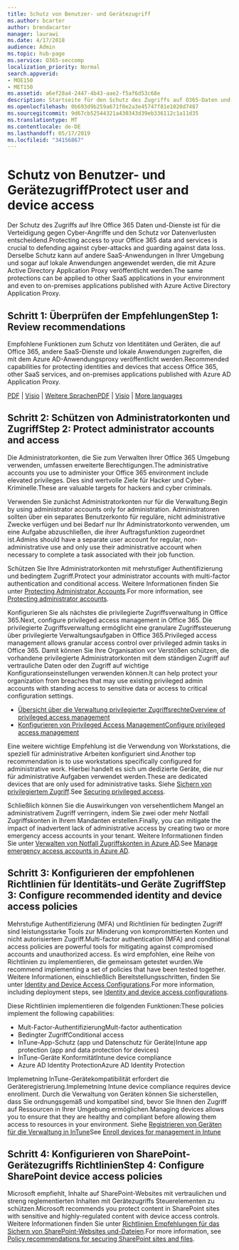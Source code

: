 ```yaml
---
title: Schutz von Benutzer- und Gerätezugriff
ms.author: bcarter
author: brendacarter
manager: laurawi
ms.date: 4/17/2018
audience: Admin
ms.topic: hub-page
ms.service: O365-seccomp
localization_priority: Normal
search.appverid:
- MOE150
- MET150
ms.assetid: a6ef28a4-2447-4b43-aae2-f5af6d53c68e
description: Startseite für den Schutz des Zugriffs auf O365-Daten und-Dienste
ms.openlocfilehash: 0b693d9b259a671f0e2a3e45747f81e1020d7487
ms.sourcegitcommit: 9d67cb52544321a430343d39eb336112c1a11d35
ms.translationtype: MT
ms.contentlocale: de-DE
ms.lasthandoff: 05/17/2019
ms.locfileid: "34156867"
---
```

# <a name="protect-user-and-device-access"></a><span data-ttu-id="5efaa-103">Schutz von Benutzer- und Gerätezugriff</span><span class="sxs-lookup"><span data-stu-id="5efaa-103">Protect user and device access</span></span>

<span data-ttu-id="5efaa-104">Der Schutz des Zugriffs auf Ihre Office 365 Daten und-Dienste ist für die Verteidigung gegen Cyber-Angriffe und den Schutz vor Datenverlusten entscheidend.</span><span class="sxs-lookup"><span data-stu-id="5efaa-104">Protecting access to your Office 365 data and services is crucial to defending against cyber-attacks and guarding against data loss.</span></span> <span data-ttu-id="5efaa-105">Derselbe Schutz kann auf andere SaaS-Anwendungen in Ihrer Umgebung und sogar auf lokale Anwendungen angewendet werden, die mit Azure Active Directory Application Proxy veröffentlicht werden.</span><span class="sxs-lookup"><span data-stu-id="5efaa-105">The same protections can be applied to other SaaS applications in your environment and even to on-premises applications published with Azure Active Directory Application Proxy.</span></span>
  
## <a name="step-1-review-recommendations"></a><span data-ttu-id="5efaa-106">Schritt 1: Überprüfen der Empfehlungen</span><span class="sxs-lookup"><span data-stu-id="5efaa-106">Step 1: Review recommendations</span></span>

<span data-ttu-id="5efaa-107">Empfohlene Funktionen zum Schutz von Identitäten und Geräten, die auf Office 365, andere SaaS-Dienste und lokale Anwendungen zugreifen, die mit dem Azure AD-Anwendungsproxy veröffentlicht werden.</span><span class="sxs-lookup"><span data-stu-id="5efaa-107">Recommended capabilities for protecting identities and devices that access Office 365, other SaaS services, and on-premises applications published with Azure AD Application Proxy.</span></span>
  
<span data-ttu-id="5efaa-108">[PDF](https://go.microsoft.com/fwlink/p/?linkid=841656) | [Visio](https://go.microsoft.com/fwlink/p/?linkid=841657) | [Weitere Sprachen](https://www.microsoft.com/download/details.aspx?id=55032)</span><span class="sxs-lookup"><span data-stu-id="5efaa-108">[PDF](https://go.microsoft.com/fwlink/p/?linkid=841656) | [Visio](https://go.microsoft.com/fwlink/p/?linkid=841657) | [More languages](https://www.microsoft.com/download/details.aspx?id=55032)</span></span>
  
## <a name="step-2-protect-administrator-accounts-and-access"></a><span data-ttu-id="5efaa-109">Schritt 2: Schützen von Administratorkonten und Zugriff</span><span class="sxs-lookup"><span data-stu-id="5efaa-109">Step 2: Protect administrator accounts and access</span></span>
<span data-ttu-id="5efaa-110">Die Administratorkonten, die Sie zum Verwalten Ihrer Office 365 Umgebung verwenden, umfassen erweiterte Berechtigungen.</span><span class="sxs-lookup"><span data-stu-id="5efaa-110">The administrative accounts you use to administer your Office 365 environment include elevated privileges.</span></span> <span data-ttu-id="5efaa-111">Dies sind wertvolle Ziele für Hacker und Cyber-Kriminelle.</span><span class="sxs-lookup"><span data-stu-id="5efaa-111">These are valuable targets for hackers and cyber criminals.</span></span> 

<span data-ttu-id="5efaa-112">Verwenden Sie zunächst Administratorkonten nur für die Verwaltung.</span><span class="sxs-lookup"><span data-stu-id="5efaa-112">Begin by using administrator accounts only for administration.</span></span> <span data-ttu-id="5efaa-113">Administratoren sollten über ein separates Benutzerkonto für reguläre, nicht administrative Zwecke verfügen und bei Bedarf nur Ihr Administratorkonto verwenden, um eine Aufgabe abzuschließen, die ihrer Auftragsfunktion zugeordnet ist.</span><span class="sxs-lookup"><span data-stu-id="5efaa-113">Admins should have a separate user account for regular, non-administrative use and only use their administrative account when necessary to complete a task associated with their job function.</span></span>

<span data-ttu-id="5efaa-114">Schützen Sie Ihre Administratorkonten mit mehrstufiger Authentifizierung und bedingtem Zugriff.</span><span class="sxs-lookup"><span data-stu-id="5efaa-114">Protect your administrator accounts with multi-factor authentication and conditional access.</span></span> <span data-ttu-id="5efaa-115">Weitere Informationen finden Sie unter [Protecting Administrator Accounts](https://docs.microsoft.com/en-us/microsoft-365/enterprise/identity-access-prerequisites#protecting-administrator-accounts).</span><span class="sxs-lookup"><span data-stu-id="5efaa-115">For more information, see [Protecting administrator accounts](https://docs.microsoft.com/en-us/microsoft-365/enterprise/identity-access-prerequisites#protecting-administrator-accounts).</span></span> 

<span data-ttu-id="5efaa-116">Konfigurieren Sie als nächstes die privilegierte Zugriffsverwaltung in Office 365.</span><span class="sxs-lookup"><span data-stu-id="5efaa-116">Next, configure privileged access management in Office 365.</span></span> <span data-ttu-id="5efaa-117">Die privilegierte Zugriffsverwaltung ermöglicht eine granulare Zugriffssteuerung über privilegierte Verwaltungsaufgaben in Office 365.</span><span class="sxs-lookup"><span data-stu-id="5efaa-117">Privileged access management allows granular access control over privileged admin tasks in Office 365.</span></span> <span data-ttu-id="5efaa-118">Damit können Sie Ihre Organisation vor Verstößen schützen, die vorhandene privilegierte Administratorkonten mit dem ständigen Zugriff auf vertrauliche Daten oder den Zugriff auf wichtige Konfigurationseinstellungen verwenden können.</span><span class="sxs-lookup"><span data-stu-id="5efaa-118">It can help protect your organization from breaches that may use existing privileged admin accounts with standing access to sensitive data or access to critical configuration settings.</span></span>

- [<span data-ttu-id="5efaa-119">Übersicht über die Verwaltung privilegierter Zugriffsrechte</span><span class="sxs-lookup"><span data-stu-id="5efaa-119">Overview of privileged access management</span></span>](privileged-access-management-overview.md)
- [<span data-ttu-id="5efaa-120">Konfigurieren von Privileged Access Management</span><span class="sxs-lookup"><span data-stu-id="5efaa-120">Configure privileged access management</span></span>](privileged-access-management-configuration.md)

<span data-ttu-id="5efaa-121">Eine weitere wichtige Empfehlung ist die Verwendung von Workstations, die speziell für administrative Arbeiten konfiguriert sind.</span><span class="sxs-lookup"><span data-stu-id="5efaa-121">Another top recommendation is to use workstations specifically configured for administrative work.</span></span> <span data-ttu-id="5efaa-122">Hierbei handelt es sich um dedizierte Geräte, die nur für administrative Aufgaben verwendet werden.</span><span class="sxs-lookup"><span data-stu-id="5efaa-122">These are dedicated devices that are only used for administrative tasks.</span></span> <span data-ttu-id="5efaa-123">Siehe [Sichern von privilegiertem Zugriff](https://docs.microsoft.com/en-us/windows-server/identity/securing-privileged-access/securing-privileged-access).</span><span class="sxs-lookup"><span data-stu-id="5efaa-123">See [Securing privileged access](https://docs.microsoft.com/en-us/windows-server/identity/securing-privileged-access/securing-privileged-access).</span></span>

<span data-ttu-id="5efaa-124">Schließlich können Sie die Auswirkungen von versehentlichem Mangel an administrativem Zugriff verringern, indem Sie zwei oder mehr Notfall Zugriffskonten in Ihrem Mandanten erstellen.</span><span class="sxs-lookup"><span data-stu-id="5efaa-124">Finally, you can mitigate the impact of inadvertent lack of administrative access by creating two or more emergency access accounts in your tenant.</span></span> <span data-ttu-id="5efaa-125">Weitere Informationen finden Sie unter [Verwalten von Notfall Zugriffskonten in Azure AD](https://docs.microsoft.com/en-us/azure/active-directory/users-groups-roles/directory-emergency-access).</span><span class="sxs-lookup"><span data-stu-id="5efaa-125">See [Manage emergency access accounts in Azure AD](https://docs.microsoft.com/en-us/azure/active-directory/users-groups-roles/directory-emergency-access).</span></span> 

## <a name="step-3-configure-recommended-identity-and-device-access-policies"></a><span data-ttu-id="5efaa-126">Schritt 3: Konfigurieren der empfohlenen Richtlinien für Identitäts-und Geräte Zugriff</span><span class="sxs-lookup"><span data-stu-id="5efaa-126">Step 3: Configure recommended identity and device access policies</span></span>
<span data-ttu-id="5efaa-127">Mehrstufige Authentifizierung (MFA) und Richtlinien für bedingten Zugriff sind leistungsstarke Tools zur Minderung von kompromittierten Konten und nicht autorisiertem Zugriff.</span><span class="sxs-lookup"><span data-stu-id="5efaa-127">Multi-factor authentication (MFA) and conditional access policies are powerful tools for mitigating against compromised accounts and unauthorized access.</span></span> <span data-ttu-id="5efaa-128">Es wird empfohlen, eine Reihe von Richtlinien zu implementieren, die gemeinsam getestet wurden.</span><span class="sxs-lookup"><span data-stu-id="5efaa-128">We recommend implementing a set of policies that have been tested together.</span></span> <span data-ttu-id="5efaa-129">Weitere Informationen, einschließlich Bereitstellungsschritten, finden Sie unter [Identity and Device Access Configurations](https://docs.microsoft.com/en-us/microsoft-365/enterprise/microsoft-365-policies-configurations).</span><span class="sxs-lookup"><span data-stu-id="5efaa-129">For more information, including deployment steps, see [Identity and device access configurations](https://docs.microsoft.com/en-us/microsoft-365/enterprise/microsoft-365-policies-configurations).</span></span>

 <span data-ttu-id="5efaa-130">Diese Richtlinien implementieren die folgenden Funktionen:</span><span class="sxs-lookup"><span data-stu-id="5efaa-130">These policies implement the following capabilities:</span></span>
- <span data-ttu-id="5efaa-131">Mult-Factor-Authentifizierung</span><span class="sxs-lookup"><span data-stu-id="5efaa-131">Mult-factor authentication</span></span>
- <span data-ttu-id="5efaa-132">Bedingter Zugriff</span><span class="sxs-lookup"><span data-stu-id="5efaa-132">Conditional access</span></span>
- <span data-ttu-id="5efaa-133">InTune-App-Schutz (app und Datenschutz für Geräte)</span><span class="sxs-lookup"><span data-stu-id="5efaa-133">Intune app protection (app and data protection for devices)</span></span>
- <span data-ttu-id="5efaa-134">InTune-Geräte Konformität</span><span class="sxs-lookup"><span data-stu-id="5efaa-134">Intune device compliance</span></span>
- <span data-ttu-id="5efaa-135">Azure AD Identity Protection</span><span class="sxs-lookup"><span data-stu-id="5efaa-135">Azure AD Identity Protection</span></span>

<span data-ttu-id="5efaa-136">Implemetning InTune-Gerätekompatibilität erfordert die Geräteregistrierung.</span><span class="sxs-lookup"><span data-stu-id="5efaa-136">Implemetning Intune device compliance requires device enrollment.</span></span> <span data-ttu-id="5efaa-137">Durch die Verwaltung von Geräten können Sie sicherstellen, dass Sie ordnungsgemäß und kompatibel sind, bevor Sie Ihnen den Zugriff auf Ressourcen in Ihrer Umgebung ermöglichen.</span><span class="sxs-lookup"><span data-stu-id="5efaa-137">Managing devices allows you to ensure that they are healthy and compliant before allowing them access to resources in your environment.</span></span> <span data-ttu-id="5efaa-138">Siehe [Registrieren von Geräten für die Verwaltung in InTune](https://docs.microsoft.com/intune-classic/deploy-use/enroll-devices-in-microsoft-intune)</span><span class="sxs-lookup"><span data-stu-id="5efaa-138">See [Enroll devices for management in Intune](https://docs.microsoft.com/intune-classic/deploy-use/enroll-devices-in-microsoft-intune)</span></span>

## <a name="step-4-configure-sharepoint-device-access-policies"></a><span data-ttu-id="5efaa-139">Schritt 4: Konfigurieren von SharePoint-Gerätezugriffs Richtlinien</span><span class="sxs-lookup"><span data-stu-id="5efaa-139">Step 4: Configure SharePoint device access policies</span></span>

<span data-ttu-id="5efaa-140">Microsoft empfiehlt, Inhalte auf SharePoint-Websites mit vertraulichen und streng reglementierten Inhalten mit Gerätezugriffs Steuerelementen zu schützen.</span><span class="sxs-lookup"><span data-stu-id="5efaa-140">Microsoft recommends you protect content in SharePoint sites with sensitive and highly-regulated content with device access controls.</span></span> <span data-ttu-id="5efaa-141">Weitere Informationen finden Sie unter [Richtlinien Empfehlungen für das Sichern von SharePoint-Websites und-Dateien](https://docs.microsoft.com/en-us/microsoft-365/enterprise/sharepoint-file-access-policies).</span><span class="sxs-lookup"><span data-stu-id="5efaa-141">For more information, see [Policy recommendations for securing SharePoint sites and files](https://docs.microsoft.com/en-us/microsoft-365/enterprise/sharepoint-file-access-policies).</span></span>



    

